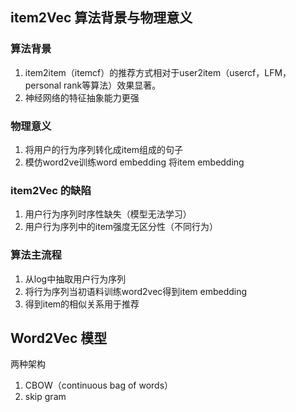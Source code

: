 ## item2Vec 算法背景与物理意义
### 算法背景
1. item2item（itemcf）的推荐方式相对于user2item（usercf，LFM，personal rank等算法）效果显著。
2. 神经网络的特征抽象能力更强
### 物理意义
1. 将用户的行为序列转化成item组成的句子
2. 模仿word2ve训练word embedding 将item embedding
### item2Vec 的缺陷
1. 用户行为序列时序性缺失（模型无法学习）
2. 用户行为序列中的item强度无区分性（不同行为）
### 算法主流程
1. 从log中抽取用户行为序列
2. 将行为序列当初语料训练word2vec得到item embedding
3. 得到item的相似关系用于推荐

## Word2Vec 模型
两种架构
1. CBOW（continuous bag of words）
2. skip gram
